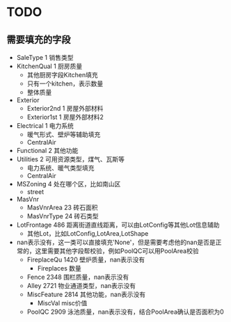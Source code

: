 # TODO 

## 需要填充的字段

- SaleType 1 销售类型
- KitchenQual 1 厨房质量
	- 其他厨房字段Kitchen填充
	- 只有一个kitchen，表示数量
	- 整体质量
- Exterior
	- Exterior2nd 1 房屋外部材料
	- Exterior1st 1 房屋外部材料2
- Electrical 1 电力系统 
	- 暖气形式、壁炉等辅助填充
	- CentralAir
- Functional 2 其他功能
- Utilities 2 可用资源类型，煤气、瓦斯等
	- 电力系统、暖气类型填充
	- CentralAir
- MSZoning 4 处在哪个区，比如南山区
	- street
- MasVnr
	- MasVnrArea 23 砖石面积
	- MasVnrType 24 砖石类型
- LotFrontage 486 距离街道直线距离，可以由LotConfig等其他Lot信息辅助
	- 其他Lot，比如LotConfig,LotArea,LotShape
- nan表示没有，这一类可以直接填充'None'，但是需要考虑他的nan是否是正常的，这里需要其他字段帮校验，例如PoolQC可以用PoolArea校验
	- FireplaceQu 1420 壁炉质量，nan表示没有
		- Fireplaces 数量
	- Fence 2348 围栏质量，nan表示没有
	- Alley 2721 物业通道类型，nan表示没有
	- MiscFeature 2814 其他功能，nan表示没有
		- MiscVal misc价值
	- PoolQC 2909 泳池质量，nan表示没有，结合PoolArea确认是否面积为0
